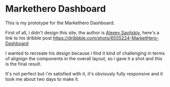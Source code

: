 # Markethero Dashboard
This is my prototype for the Markethero Dashboard.

First of all, i didn't design this site, the author is [Alexey Savitskiy](https://dribbble.com/alexey_savitskiy), here's a link to his dribble post https://dribbble.com/shots/6555224-MarketHero-Dashboard

I wanted to recreate his design because i find it kind of challenging in terms of alignign the components in the overall layout, so i gave it a shot and this is the final result.

It's not perfect but i'm satisfied with it, it's obviously fully responsive and it took me about two days to make it.


